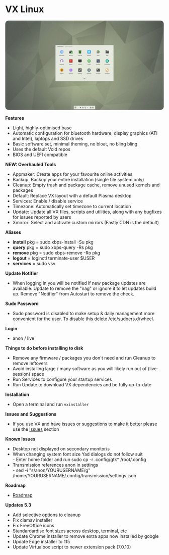 # VX Linux
<img src="https://github.com/VX-Linux/main/blob/main/vx-5.1-desktop.jpg" style="width:960px;border-radius:10px!important;">

**Features**
- Light, highly-optimised base
- Automatic configuration for bluetooth hardware, display graphics (ATI and Intel), laptops and SSD drives
- Basic software set, minimal theming, no bloat, no bling bling
- Uses the default Void repos
- BIOS and UEFI compatible

**NEW: Overhauled Tools**
- Appmaker: Create apps for your favourite online activities
- Backup: Backup your entire installation (single file system only)
- Cleanup: Empty trash and package cache, remove unused kernels and packages
- Default: Replace VX layout with a default Plasma desktop
- Services: Enable / disable service
- Timezone: Automatically set timezone to current location
- Update: Update all VX files, scripts and utilities, along with any bugfixes for issues reported by users
- Xmirror: Select and activate custom mirrors (Fastly CDN is the default)

**Aliases**
- **install** pkg = sudo xbps-install -Su pkg
- **query** pkg = sudo xbps-query -Rs pkg
- **remove** pkg = sudo xbps-remove -Ro pkg
- **logout** = loginctl terminate-user $USER
- **services** = sudo vsv

**Update Notifier**
- When logging in you will be notified if new package updates are available. Update to remove the "nag" or ignore it to let updates build up. Remove "Notifier" from Autostart to remove the check.

**Sudo Password**
- Sudo password is disabled to make setup & daily management more convenient for the user. To disable this delete /etc/sudoers.d/wheel. 

**Login**
- anon / live

**Things to do before installing to disk**
- Remove any firmware / packages you don't need and run Cleanup to remove leftovers
- Avoid installing large / many software as you will likely run out of (live-session) space
- Run Services to configure your startup services
- Run Update to download VX dependencies and be fully up-to-date

**Installation**
- Open a terminal and run <code>vxinstaller</code>

**Issues and Suggestions**
- If you use VX and have issues or suggestions to make it better please use the <a href="https://github.com/VX-Linux/main/issues">Issues</a> section

**Known Issues**
- Desktop not displayed on secondary monitor/s
- When changing system font size Yad dialogs do not follow suit<br>- Enter home folder and run sudo cp -r .config/gtk* /root/.config
- Transmission references anon in settings<br>- sed -i "s/anon/YOURUSERNAME/g" /home/YOURUSERNAME/.config/transmission/settings.json

**Roadmap**
- <a href="https://vxlinux.org/roadmap/">Roadmap</a>

**Updates 5.3**
* Add selective options to cleanup
* Fix clamav installer
* Fix FreeOffice icons
* Standardardise font sizes across desktop, terminal, etc
* Update Chrome installer to remove extra apps now installed by google
* Update Edge installer to 115
* Update Virtualbox script to newer extension pack (7.0.10)

